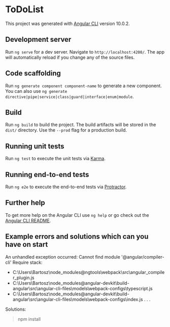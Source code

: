 # ToDoList

This project was generated with [Angular CLI](https://github.com/angular/angular-cli) version 10.0.2.

## Development server

Run `ng serve` for a dev server. Navigate to `http://localhost:4200/`. The app will automatically reload if you change any of the source files.

## Code scaffolding

Run `ng generate component component-name` to generate a new component. You can also use `ng generate directive|pipe|service|class|guard|interface|enum|module`.

## Build

Run `ng build` to build the project. The build artifacts will be stored in the `dist/` directory. Use the `--prod` flag for a production build.

## Running unit tests

Run `ng test` to execute the unit tests via [Karma](https://karma-runner.github.io).

## Running end-to-end tests

Run `ng e2e` to execute the end-to-end tests via [Protractor](http://www.protractortest.org/).

## Further help

To get more help on the Angular CLI use `ng help` or go check out the [Angular CLI README](https://github.com/angular/angular-cli/blob/master/README.md).

## Example errors and solutions which can you have on start

An unhandled exception occurred: Cannot find module '@angular/compiler-cli'
Require stack:

- C:\Users\Bartosz\node_modules\@ngtools\webpack\src\angular_compiler_plugin.js
- C:\Users\Bartosz\node_modules\@angular-devkit\build-angular\src\angular-cli-files\models\webpack-configs\typescript.js
- C:\Users\Bartosz\node_modules\@angular-devkit\build-angular\src\angular-cli-files\models\webpack-configs\index.js
  .
  .
  .

Solutions:

> npm install
